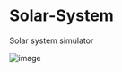 # Solar-System
Solar system simulator

![image](https://user-images.githubusercontent.com/63055096/133908553-7502a647-0290-4e3b-ad8b-c286a9c58758.png)

